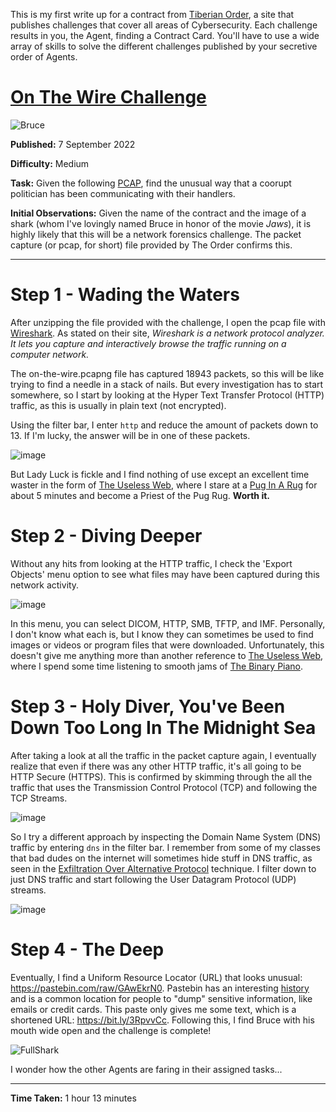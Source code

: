 This is my first write up for a contract from [Tiberian Order](https://tiberianorder.com/), a site that publishes challenges that cover all areas of Cybersecurity.  Each challenge results in you, the Agent, finding a Contract Card.  You'll have to use a wide array of skills to solve the different challenges published by your secretive order of Agents.

# [On The Wire Challenge](https://tiberianorder.com/contracts/on-the-wire/)
![Bruce](https://tiberianorder.com/wp-content/uploads/2022/09/On-the-Wire-758x426.jpg)

**Published:** 7 September 2022

**Difficulty:** Medium

**Task:** Given the following [PCAP](https://tiberianorder.com/wp-content/contracts/items/on-the-wire.zip), find the unusual way that a coorupt politician has been communicating with their handlers.

**Initial Observations:**  Given the name of the contract and the image of a shark (whom I've lovingly named Bruce in honor of the movie *Jaws*), it is highly likely that this will be a network forensics challenge.  The packet capture (or pcap, for short) file provided by The Order confirms this.

---

# Step 1 - Wading the Waters

After unzipping the file provided with the challenge, I open the pcap file with [Wireshark](https://www.wireshark.org/).  As stated on their site, *Wireshark is a network protocol analyzer. It lets you capture and interactively browse the traffic running on a computer network.*

The on-the-wire.pcapng file has captured 18943 packets, so this will be like trying to find a needle in a stack of nails.  But every investigation has to start somewhere, so I start by looking at the Hyper Text Transfer Protocol (HTTP) traffic, as this is usually in plain text (not encrypted).

Using the filter bar, I enter `http` and reduce the amount of packets down to 13.  If I'm lucky, the answer will be in one of these packets.

![image](https://user-images.githubusercontent.com/101227395/188992776-7758d04b-2060-4bc5-a3a8-a308f15d37c0.png)

But Lady Luck is fickle and I find nothing of use except an excellent time waster in the form of [The Useless Web](https://theuselessweb.com), where I stare at a [Pug In A Rug](https://puginarug.com/) for about 5 minutes and become a Priest of the Pug Rug.  **Worth it.**

# Step 2 - Diving Deeper

Without any hits from looking at the HTTP traffic, I check the 'Export Objects' menu option to see what files may have been captured during this network activity. 

![image](https://user-images.githubusercontent.com/101227395/188993740-ac1ed9ec-a677-45ce-a059-879bc03bfb7f.png)

In this menu, you can select DICOM, HTTP, SMB, TFTP, and IMF.  Personally, I don't know what each is, but I know they can sometimes be used to find images or videos or program files that were downloaded.  Unfortunately, this doesn't give me anything more than another reference to [The Useless Web](https://theuselessweb.com), where I spend some time listening to smooth jams of [The Binary Piano](https://binarypiano.com/). 

# Step 3 - Holy Diver, You've Been Down Too Long In The Midnight Sea

After taking a look at all the traffic in the packet capture again, I eventually realize that even if there was any other HTTP traffic, it's all going to be HTTP Secure (HTTPS).  This is confirmed by skimming through the all the traffic that uses the Transmission Control Protocol (TCP) and following the TCP Streams.

![image](https://user-images.githubusercontent.com/101227395/188994880-5fa8f24f-d6cf-4922-88c9-b1849246ec9f.png)

So I try a different approach by inspecting the Domain Name System (DNS) traffic by entering `dns` in the filter bar.  I remember from some of my classes that bad dudes on the internet will sometimes hide stuff in DNS traffic, as seen in the [Exfiltration Over Alternative Protocol](https://attack.mitre.org/techniques/T1048/) technique.  I filter down to just DNS traffic and start following the User Datagram Protocol (UDP) streams.

![image](https://user-images.githubusercontent.com/101227395/188995368-27ae3145-2824-485e-a03c-21671d0e85ba.png)

# Step 4 - The Deep

Eventually, I find a Uniform Resource Locator (URL) that looks unusual: https://pastebin.com/raw/GAwEkrN0.  Pastebin has an interesting [history](https://www.zdnet.com/article/pastebin-to-hunt-for-hacker-pastes-anonymous-cries-censorship/) and is a common location for people to "dump" sensitive information, like emails or credit cards.  This paste only gives me some text, which is a shortened URL: https://bit.ly/3RpvvCc.  Following this, I find Bruce with his mouth wide open and the challenge is complete!

![FullShark](https://user-images.githubusercontent.com/101227395/189102068-5666afb8-7f06-4a82-856c-c16bc69ec413.png)
  
I wonder how the other Agents are faring in their assigned tasks...

---

**Time Taken:** 1 hour 13 minutes
